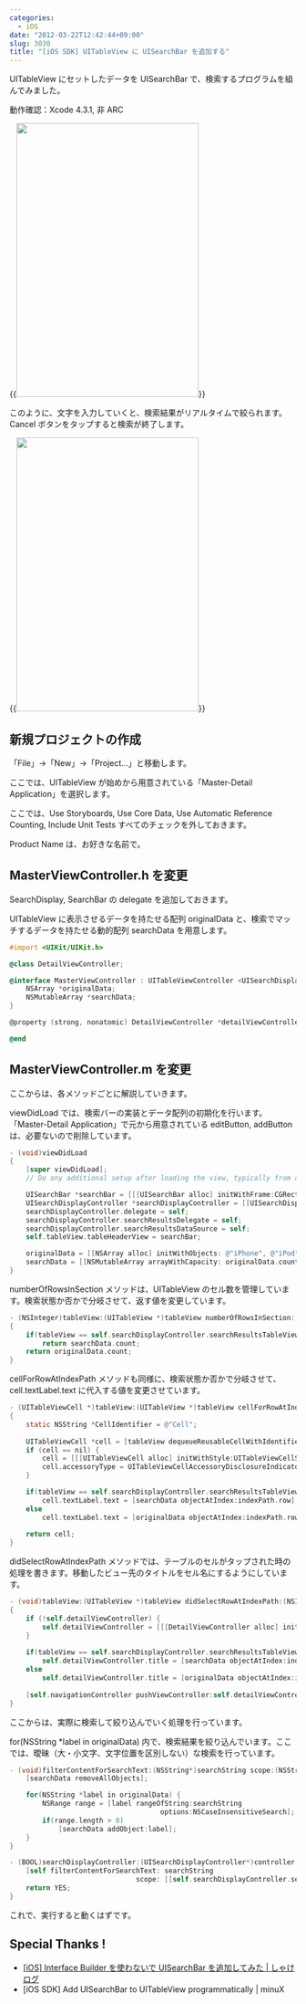 ```yaml
---
categories:
  - iOS
date: "2012-03-22T12:42:44+09:00"
slug: 3030
title: "[iOS SDK] UITableView に UISearchBar を追加する"
---
```


UITableView にセットしたデータを UISearchBar で、検索するプログラムを組んでみました。

動作確認：Xcode 4.3.1, 非 ARC

{{<img alt="" src="/images/2012/03/3030_1.png" width="320" height="480">}}

このように、文字を入力していくと、検索結果がリアルタイムで絞られます。Cancel ボタンをタップすると検索が終了します。

{{<img alt="" src="/images/2012/03/3030_2.png" width="320" height="480">}}

## 新規プロジェクトの作成

「File」→「New」→「Project...」と移動します。

ここでは、UITableView が始めから用意されている「Master-Detail Application」を選択します。

ここでは、Use Storyboards, Use Core Data, Use Automatic Reference Counting, Include Unit Tests すべてのチェックを外しておきます。

Product Name は、お好きな名前で。

## MasterViewController.h を変更

SearchDisplay, SearchBar の delegate を追加しておきます。

UITableView に表示させるデータを持たせる配列 originalData と、検索でマッチするデータを持たせる動的配列 searchData を用意します。

```objectivec
#import <UIKit/UIKit.h>

@class DetailViewController;

@interface MasterViewController : UITableViewController <UISearchDisplayDelegate, UISearchBarDelegate> {
    NSArray *originalData;
    NSMutableArray *searchData;
}

@property (strong, nonatomic) DetailViewController *detailViewController;

@end
```

## MasterViewController.m を変更

ここからは、各メソッドごとに解説していきます。

viewDidLoad では、検索バーの実装とデータ配列の初期化を行います。「Master-Detail Application」で元から用意されている editButton, addButton は、必要ないので削除しています。

```objectivec
- (void)viewDidLoad
{
    [super viewDidLoad];
    // Do any additional setup after loading the view, typically from a nib.

    UISearchBar *searchBar = [[[UISearchBar alloc] initWithFrame:CGRectMake(0, 0, self.view.bounds.size.width, 44.0f)] autorelease];
    UISearchDisplayController *searchDisplayController = [[UISearchDisplayController alloc] initWithSearchBar:searchBar contentsController:self];
    searchDisplayController.delegate = self;
    searchDisplayController.searchResultsDelegate = self;
    searchDisplayController.searchResultsDataSource = self;
    self.tableView.tableHeaderView = searchBar;

    originalData = [[NSArray alloc] initWithObjects: @"iPhone", @"iPod", @"iPod touch", @"iMac", @"Mac Pro", @"iBook", @"MacBook", @"MacBook Pro", @"PowerBook", nil];
    searchData = [[NSMutableArray arrayWithCapacity: originalData.count] retain];
}
```

numberOfRowsInSection メソッドは、UITableView のセル数を管理しています。検索状態か否かで分岐させて、返す値を変更しています。

```objectivec
- (NSInteger)tableView:(UITableView *)tableView numberOfRowsInSection:(NSInteger)section
{
    if(tableView == self.searchDisplayController.searchResultsTableView)
        return searchData.count;
    return originalData.count;
}
```

cellForRowAtIndexPath メソッドも同様に、検索状態か否かで分岐させて、cell.textLabel.text に代入する値を変更させています。

```objectivec
- (UITableViewCell *)tableView:(UITableView *)tableView cellForRowAtIndexPath:(NSIndexPath *)indexPath
{
    static NSString *CellIdentifier = @"Cell";
    
    UITableViewCell *cell = [tableView dequeueReusableCellWithIdentifier:CellIdentifier];
    if (cell == nil) {
        cell = [[[UITableViewCell alloc] initWithStyle:UITableViewCellStyleDefault reuseIdentifier:CellIdentifier] autorelease];
        cell.accessoryType = UITableViewCellAccessoryDisclosureIndicator;
    }

    if(tableView == self.searchDisplayController.searchResultsTableView)
        cell.textLabel.text = [searchData objectAtIndex:indexPath.row];
    else
        cell.textLabel.text = [originalData objectAtIndex:indexPath.row];
    
    return cell;
}
```

didSelectRowAtIndexPath メソッドでは、テーブルのセルがタップされた時の処理を書きます。移動したビュー先のタイトルをセル名にするようにしています。

```objectivec
- (void)tableView:(UITableView *)tableView didSelectRowAtIndexPath:(NSIndexPath *)indexPath
{
    if (!self.detailViewController) {
        self.detailViewController = [[[DetailViewController alloc] initWithNibName:@"DetailViewController" bundle:nil] autorelease];
    }
    
    if(tableView == self.searchDisplayController.searchResultsTableView)
        self.detailViewController.title = [searchData objectAtIndex:indexPath.row];
    else
        self.detailViewController.title = [originalData objectAtIndex:indexPath.row];
    
    [self.navigationController pushViewController:self.detailViewController animated:YES];
}
```

ここからは、実際に検索して絞り込んでいく処理を行っています。

for(NSString *label in originalData) 内で、検索結果を絞り込んでいます。ここでは、曖昧（大・小文字、文字位置を区別しない）な検索を行っています。

```objectivec
- (void)filterContentForSearchText:(NSString*)searchString scope:(NSString*)scope {
    [searchData removeAllObjects];

    for(NSString *label in originalData) {
        NSRange range = [label rangeOfString:searchString 
                                     options:NSCaseInsensitiveSearch];
        if(range.length > 0)
            [searchData addObject:label];
    }
}

- (BOOL)searchDisplayController:(UISearchDisplayController*)controller shouldReloadTableForSearchString:(NSString*)searchString {
    [self filterContentForSearchText: searchString
                               scope: [[self.searchDisplayController.searchBar scopeButtonTitles] objectAtIndex:[self.searchDisplayController.searchBar selectedScopeButtonIndex]]];
    return YES;
}
```

これで、実行すると動くはずです。

## Special Thanks !

* [[iOS] Interface Builder を使わないで UISearchBar を追加してみた | しゃけログ](http://syake-web.com/blog/2011/07/14/ios-uisearchbar/)
* [iOS SDK] Add UISearchBar to UITableView programmatically | minuX

